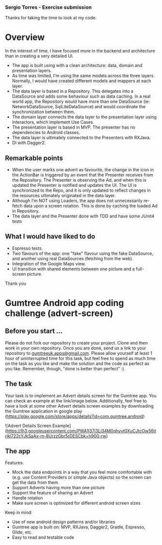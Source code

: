 ### Sergio Torres - Exercise submission 

Thanks for taking the time to look at my code.


# Overview

In the interest of time, I have focused more in the backend and architecture than in creating a very detailed UI.

- The app is built using with a clean architecture: data, domain and presentation layers.
- As time was limited, I'm using the same models across the three layers. Normally, I would have created different models and mappers at each layer.
- The data layer is based in a Repository. This delegates into a DataSource and adds some behaviour such as data caching. In a real world app, the Repository would have more than one DataSource (ie: NetworkDataSource, 
SqlLiteDataSource) and would coordinate the synchronization between them.
- The domain layer connects the data layer to the presentation layer using Interactors, which implement Use Cases.
- The presentation layer is based in MVP. The presenter has no dependencies to Android classes.
- The data layer is ultimately connected to the Presenters with RXJava.
- DI with Dagger2.


## Remarkable points

- When the user marks one advert as favourite, the change in the icon in the ActionBar is triggered by an event that the Presenter receives from the Repository. 
The Presenter is observing the Ad, and when this is updated the Presenter is notified and updates the UI. 
The UI is synchronized to the Repo, and it is only updated to reflect changes in the resources ultimately originated in the data layer.
- Although I'm NOT using Loaders, the app does not unnecessarily re-fetch data upon a screen rotation. This is done by caching the loaded Ad in Repository.
- The data layer and the Presenter done with TDD and have some JUnit4 tests

## What I would have liked to do

- Espresso tests.
- Two flavours of the app: one "fake" flavour using the fake DataSource, and another using real DataSources (fetching from the web).
- Integration of the Google Maps view.
- UI transition with shared elements between one picture and a full-screen picture.


Thank you




# Gumtree Android app coding challenge (advert-screen)

## Before you start ...

Please do not fork our repository to create your project. Clone and then work in your own repository. Once you are done, send us a link to your repository to gumtreeuk.apps@gmail.com. Please allow yourself at least 1 hour of uninterrupted time for this task, but feel free to spend as much time on the task as you like and make the solution and the code as perfect as you like. Remember, though, "done is better than perfect" :).

## The task

Your task is to implement an Advert details screen for the Gumtree app. You can check an example at the link/image below. Additionally, feel free to have a look at some other Advert details screen examples by downloading the Gumtree application in google play (https://play.google.com/store/apps/details?id=com.gumtree.android)

![Advert Details Screen Example] (https://lh3.googleusercontent.com/PWA1l37j3Lj34M0qhyvt0XuCJtcOw56itrikl722cYJkSaAx-m-8UrzzGbr5rDESCbk=h900-rw)

## The app

Features:

- Mock the data endpoints in a way that you feel more comfortable with (e.g. use Content Providers or simple Java objects) so the screen can get the data from them.
- Support Adverts having more than one picture
- Support the feature of sharing an Advert
- Handle rotation
- Make sure screen is optimized for different android screen sizes

Keep in mind:

- Use of new android design patterns and/or libraries
- Gumtree app is built on: MVP, RXJava, Dagger2, Gradle, Espresso, Glide, etc.
- Easy to read and testable code

